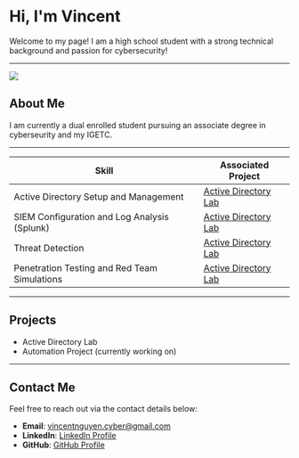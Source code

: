 # Hi, I'm Vincent

Welcome to my page! I am a high school student with a strong technical background and passion for cybersecurity!

---
<a href="https://www.linkedin.com/in/vincent-nguyen-97961924b/"><img src="https://img.shields.io/badge/-LinkedIn-0072b1?&style=for-the-badge&logo=linkedin&logoColor=white" /></a>

## About Me

I am currently a dual enrolled student pursuing an associate degree in cyberseurity and my IGETC.

---

| Skill                                         | Associated Project         |
|-----------------------------------------------|----------------------------|
| Active Directory Setup and Management         | <a href="https://google.com">Active Directory Lab</a>|
| SIEM Configuration and Log Analysis (Splunk) | <a href="https://google.com">Active Directory Lab</a>|
| Threat Detection       | <a href="https://google.com">Active Directory Lab</a>|
| Penetration Testing and Red Team Simulations      | <a href="https://google.com">Active Directory Lab</a>|

---
## Projects
- Active Directory Lab
- Automation Project (currently working on)

---

## Contact Me

Feel free to reach out via the contact details below:

- **Email**: [vincentnguyen.cyber@gmail.com](mailto:vincentnguyen.cyber@gmail.com)
- **LinkedIn**: [LinkedIn Profile](https://www.linkedin.com/in/vincent-nguyen-97961924b/)
- **GitHub**: [GitHub Profile](https://github.com/vincentt-cmd)
